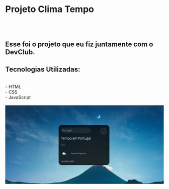 <h1> Projeto Clima Tempo </h2>
<br>
<br>
<h2> Esse foi o projeto que eu fiz juntamente com o DevClub. </h2>

<h2> Tecnologias Utilizadas:</h2>
<br>
- HTML
<br>
- CSS
<br>
- JavaScript
<br>
<br>

<img src="https://github.com/HiagoSalvador/Primeiro-Projeto-Clima-Tempo/blob/nova/assets/clima%202.png?raw=true"/>


